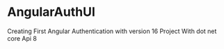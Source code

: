 # AngularAuthUI
Creating First Angular Authentication with version 16 Project With dot net core Api 8
